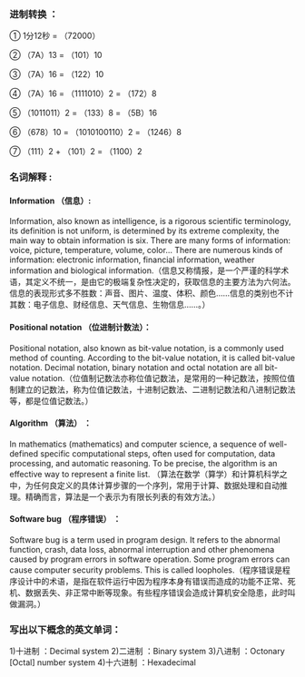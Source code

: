 ### 进制转换 ：
① 1分12秒 = （72000）

② （7A）13 = （101）10 

③ （7A）16 = （122）10 

④ （7A）16 = （1111010）2 = （172）8

⑤ （1011011）2 = （133）8 = （5B）16

⑥ （678）10 = （1010100110）2 = （1246）8 

⑦ （111）2 + （101）2 = （1100）2

### 名词解释 :
#### Information （信息）:
Information, also known as intelligence, is a rigorous scientific terminology, its definition is not uniform, is determined by its extreme complexity, the main way to obtain information is six. There are many forms of information: voice, picture, temperature, volume, color... There are numerous kinds of information: electronic information, financial information, weather information and biological information.（信息又称情报，是一个严谨的科学术语，其定义不统一，是由它的极端复杂性决定的，获取信息的主要方法为六何法。信息的表现形式多不胜数：声音、图片、温度、体积、颜色……信息的类别也不计其数：电子信息、财经信息、天气信息、生物信息……。）

#### Positional notation （位进制计数法）：
Positional notation, also known as bit-value notation, is a commonly used method of counting. According to the bit-value notation, it is called bit-value notation. Decimal notation, binary notation and octal notation are all bit-value notation.（位值制记数法亦称位值记数法，是常用的一种记数法，按照位值制建立的记数法，称为位值记数法，十进制记数法、二进制记数法和八进制记数法等，都是位值记数法。）

#### Algorithm （算法） ：
In mathematics (mathematics) and computer science, a sequence of well-defined specific computational steps, often used for computation, data processing, and automatic reasoning. To be precise, the algorithm is an effective way to represent a finite list. （算法在数学（算学）和计算机科学之中，为任何良定义的具体计算步骤的一个序列，常用于计算、数据处理和自动推理。精确而言，算法是一个表示为有限长列表的有效方法。）

#### Software bug （程序错误） ：
Software bug is a term used in program design. It refers to the abnormal function, crash, data loss, abnormal interruption and other phenomena caused by program errors in software operation. Some program errors can cause computer security problems. This is called loopholes.（程序错误是程序设计中的术语，是指在软件运行中因为程序本身有错误而造成的功能不正常、死机、数据丢失、非正常中断等现象。有些程序错误会造成计算机安全隐患，此时叫做漏洞。）

### 写出以下概念的英文单词：
1)十进制 ：Decimal system
2)二进制 ：Binary system
3)八进制 ：Octonary [Octal] number system
4)十六进制 ：Hexadecimal 
